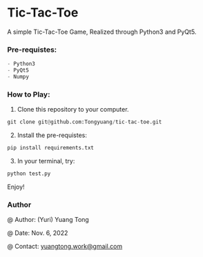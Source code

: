 # Tic-Tac-Toe

A simple Tic-Tac-Toe Game, Realized through Python3 and PyQt5.

### Pre-requistes:
```py
- Python3
- PyQt5
- Numpy
```
### How to Play:

1. Clone this repository to your computer.

```py
git clone git@github.com:Tongyuang/tic-tac-toe.git
```
2. Install the pre-requistes:

```py
pip install requirements.txt
```

3. In your terminal, try:
```py
python test.py
```

Enjoy!

### Author

@ Author: (Yuri) Yuang Tong 

@ Date: Nov. 6, 2022

@ Contact: yuangtong.work@gmail.com

